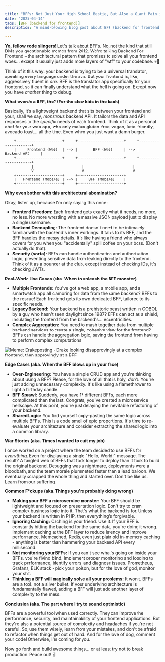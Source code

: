 ```yaml
---

title: "BFFs: Not Just Your High School Bestie, But Also a Giant Pain in Your Ass (Tech Edition)"
date: "2025-04-14"
tags: [BFF (backend for frontend)]
description: "A mind-blowing blog post about BFF (backend for frontend), written for chaotic Gen Z engineers. Prepare to have your brain mildly inconvenienced."

---
```


**Yo, fellow code slingers!** Let's talk about BFFs. No, not the kind that still DMs you questionable memes from 2012. We're talking Backend For Frontend – the architectural pattern that promises to solve all your frontend woes... except it usually just adds more layers of "wtf" to your codebase. 💀🙏

Think of it this way: your backend is trying to be a universal translator, speaking every language under the sun. But your frontend is, like, aggressively fluent in *one*. BFF is the translator app specifically for your frontend, so it can finally understand what the hell is going on. Except now you have *another* thing to debug.

**What even *is* a BFF, tho? (For the slow kids in the back)**

Basically, it's a lightweight backend that sits between your frontend and your, shall we say, *monstrous* backend API. It tailors the data and API responses to the *specific* needs of each frontend. Think of it as a personal chef for your web app, who only makes gluten-free, vegan, keto-friendly, avocado toast... all the time. Even when you just want a damn burger.

```ascii
    +---------------------+     +---------------------+     +---------------------+
    |     Frontend (Web)  | --> |       BFF (Web)     | --> |     Backend API     |
    +---------------------+     +---------------------+     +---------------------+
            |                      |                      |
            V                      V                      V
    +---------------------+     +---------------------+
    |   Frontend (Mobile) | --> |     BFF (Mobile)    |
    +---------------------+     +---------------------+
```

**Why even bother with this architectural abomination?**

Okay, listen up, because I'm only saying this once:

*   **Frontend Freedom:** Each frontend gets exactly what it needs, no more, no less. No more wrestling with a massive JSON payload just to display a single username.
*   **Backend Decoupling:** The frontend doesn't need to be intimately familiar with the backend's inner workings. It talks to its BFF, and the BFF handles the messy details. It's like having a friend who always covers for you when you "accidentally" spill coffee on your boss. (Don't actually do that).
*   **Security (sorta):** BFFs can handle authentication and authorization logic, preventing sensitive data from leaking directly to the frontend. Think of it as a bouncer at the club, except instead of checking IDs, it's checking JWTs.

**Real-World Use Cases (aka. When to unleash the BFF monster)**

*   **Multiple Frontends:** You've got a web app, a mobile app, and a smartwatch app all clamoring for data from the same backend? BFFs to the rescue! Each frontend gets its own dedicated BFF, tailored to its specific needs.
*   **Legacy Backend:** Your backend is a prehistoric beast written in COBOL by a guy who hasn't seen daylight since 1987? BFFs can act as a shield, insulating the frontend from the backend's… eccentricities.
*   **Complex Aggregation:** You need to mash together data from multiple backend services to create a single, cohesive view for the frontend? BFFs can handle the aggregation logic, saving the frontend from having to perform complex computations.

![Meme: Drakeposting - Drake looking disapprovingly at a complex frontend, then approvingly at a BFF](https://i.imgflip.com/30b57z.jpg)

**Edge Cases (aka. When the BFF blows up in your face)**

*   **Over-Engineering:** You have a simple CRUD app and you're thinking about using a BFF? Please, for the love of all that is holy, *don't*. You're just adding unnecessary complexity. It's like using a flamethrower to light a birthday candle.
*   **BFF Sprawl:** Suddenly, you have 17 different BFFs, each more complicated than the last. Congrats, you've created a microservice hellscape. At this point, you're just delaying the inevitable refactoring of your backend.
*   **Shared Logic:** You find yourself copy-pasting the same logic across multiple BFFs. This is a code smell of epic proportions. It's time to re-evaluate your architecture and consider extracting the shared logic into a common library.

**War Stories (aka. Times I wanted to quit my job)**

I once worked on a project where the team decided to use BFFs for *everything*. Even for displaying a single "Hello, World!" message. The result? A tangled web of BFFs that took longer to deploy than it took to build the original backend. Debugging was a nightmare, deployments were a bloodbath, and the team morale plummeted faster than a lead balloon. We eventually scrapped the whole thing and started over. Don't be like us. Learn from our suffering.

**Common F\*ckups (aka. Things you're probably doing wrong)**

*   **Making your BFF a microservice monster:** Your BFF should be lightweight and focused on presentation logic. Don't try to cram complex business logic into it. That's what the backend is for. Unless your backend is written in PHP, then everything's forgivable.
*   **Ignoring Caching:** Caching is your friend. Use it. If your BFF is constantly hitting the backend for the same data, you're doing it wrong. Implement caching at the BFF layer to reduce latency and improve performance. Memcached, Redis, even just plain old in-memory caching - anything is better than hammering your backend API every millisecond.
*   **Not monitoring your BFFs:** If you can't see what's going on inside your BFFs, you're flying blind. Implement proper monitoring and logging to track performance, identify errors, and diagnose issues. Prometheus, Grafana, ELK stack - pick your poison, but for the love of god, monitor your shit.
*   **Thinking a BFF will magically solve all your problems:** It won't. BFFs are a tool, not a silver bullet. If your underlying architecture is fundamentally flawed, adding a BFF will just add another layer of complexity to the mess.

**Conclusion (aka. The part where I try to sound optimistic)**

BFFs are a powerful tool when used correctly. They can improve the performance, security, and maintainability of your frontend applications. But they're also a potential source of complexity and headaches if you're not careful. So, use them wisely, learn from your mistakes, and don't be afraid to refactor when things get out of hand. And for the love of dog, comment your code! Otherwise, I'm coming for you.

Now go forth and build awesome things… or at least try not to break production. Peace out! ✌️
